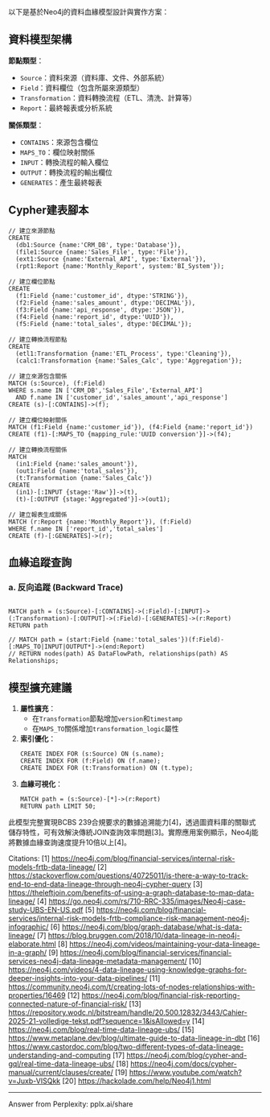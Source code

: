 以下是基於Neo4j的資料血緣模型設計與實作方案：

## 資料模型架構
**節點類型**：
- `Source`：資料來源（資料庫、文件、外部系統）
- `Field`：資料欄位（包含所屬來源類型）
- `Transformation`：資料轉換流程（ETL、清洗、計算等）
- `Report`：最終報表或分析系統

**關係類型**：
- `CONTAINS`：來源包含欄位
- `MAPS_TO`：欄位映射關係
- `INPUT`：轉換流程的輸入欄位
- `OUTPUT`：轉換流程的輸出欄位
- `GENERATES`：產生最終報表

## Cypher建表腳本
```cypher
// 建立來源節點
CREATE 
  (db1:Source {name:'CRM_DB', type:'Database'}),
  (file1:Source {name:'Sales_File', type:'File'}),
  (ext1:Source {name:'External_API', type:'External'}),
  (rpt1:Report {name:'Monthly_Report', system:'BI_System'});

// 建立欄位節點
CREATE 
  (f1:Field {name:'customer_id', dtype:'STRING'}),
  (f2:Field {name:'sales_amount', dtype:'DECIMAL'}),
  (f3:Field {name:'api_response', dtype:'JSON'}),
  (f4:Field {name:'report_id', dtype:'UUID'}),
  (f5:Field {name:'total_sales', dtype:'DECIMAL'});

// 建立轉換流程節點  
CREATE
  (etl1:Transformation {name:'ETL_Process', type:'Cleaning'}),
  (calc1:Transformation {name:'Sales_Calc', type:'Aggregation'});

// 建立來源包含關係
MATCH (s:Source), (f:Field)
WHERE s.name IN ['CRM_DB','Sales_File','External_API'] 
  AND f.name IN ['customer_id','sales_amount','api_response']
CREATE (s)-[:CONTAINS]->(f);

// 建立欄位映射關係
MATCH (f1:Field {name:'customer_id'}), (f4:Field {name:'report_id'})
CREATE (f1)-[:MAPS_TO {mapping_rule:'UUID conversion'}]->(f4);

// 建立轉換流程關係
MATCH 
  (in1:Field {name:'sales_amount'}),
  (out1:Field {name:'total_sales'}),
  (t:Transformation {name:'Sales_Calc'})
CREATE 
  (in1)-[:INPUT {stage:'Raw'}]->(t),
  (t)-[:OUTPUT {stage:'Aggregated'}]->(out1);

// 建立報表生成關係
MATCH (r:Report {name:'Monthly_Report'}), (f:Field)
WHERE f.name IN ['report_id','total_sales']
CREATE (f)-[:GENERATES]->(r);
```

## 血緣追蹤查詢
### a. 反向追蹤 (Backward Trace)
```cypher

MATCH path = (s:Source)-[:CONTAINS]->(:Field)-[:INPUT]->(:Transformation)-[:OUTPUT]->(:Field)-[:GENERATES]->(r:Report)
RETURN path

// MATCH path = (start:Field {name:'total_sales'})(f:Field)-[:MAPS_TO|INPUT|OUTPUT*]->(end:Report)
// RETURN nodes(path) AS DataFlowPath, relationships(path) AS Relationships;
```

## 模型擴充建議
1. **屬性擴充**：
   - 在`Transformation`節點增加`version`和`timestamp`
   - 在`MAPS_TO`關係增加`transformation_logic`屬性
2. **索引優化**：
   ```cypher
   CREATE INDEX FOR (s:Source) ON (s.name);
   CREATE INDEX FOR (f:Field) ON (f.name);
   CREATE INDEX FOR (t:Transformation) ON (t.type);
   ```
3. **血緣可視化**：
   ```cypher
   MATCH path = (s:Source)-[*]->(r:Report)
   RETURN path LIMIT 50;
   ```

此模型完整實現BCBS 239合規要求的數據追溯能力[4]，透過圖資料庫的關聯式儲存特性，可有效解決傳統JOIN查詢效率問題[3]。實際應用案例顯示，Neo4j能將數據血緣查詢速度提升10倍以上[4]。

Citations:
[1] https://neo4j.com/blog/financial-services/internal-risk-models-frtb-data-lineage/
[2] https://stackoverflow.com/questions/40725011/is-there-a-way-to-track-end-to-end-data-lineage-through-neo4j-cypher-query
[3] https://theleftjoin.com/benefits-of-using-a-graph-database-to-map-data-lineage/
[4] https://go.neo4j.com/rs/710-RRC-335/images/Neo4j-case-study-UBS-EN-US.pdf
[5] https://neo4j.com/blog/financial-services/internal-risk-models-frtb-compliance-risk-management-neo4j-infographic/
[6] https://neo4j.com/blog/graph-database/what-is-data-lineage/
[7] https://blog.bruggen.com/2018/10/data-lineage-in-neo4j-elaborate.html
[8] https://neo4j.com/videos/maintaining-your-data-lineage-in-a-graph/
[9] https://neo4j.com/blog/financial-services/financial-services-neo4j-data-lineage-metadata-management/
[10] https://neo4j.com/videos/4-data-lineage-using-knowledge-graphs-for-deeper-insights-into-your-data-pipelines/
[11] https://community.neo4j.com/t/creating-lots-of-nodes-relationships-with-properties/16469
[12] https://neo4j.com/blog/financial-risk-reporting-connected-nature-of-financial-risk/
[13] https://repository.wodc.nl/bitstream/handle/20.500.12832/3443/Cahier-2025-21-volledige-tekst.pdf?sequence=1&isAllowed=y
[14] https://neo4j.com/blog/real-time-data-lineage-ubs/
[15] https://www.metaplane.dev/blog/ultimate-guide-to-data-lineage-in-dbt
[16] https://www.castordoc.com/blog/two-different-types-of-data-lineage-understanding-and-computing
[17] https://neo4j.com/blog/cypher-and-gql/real-time-data-lineage-ubs/
[18] https://neo4j.com/docs/cypher-manual/current/clauses/create/
[19] https://www.youtube.com/watch?v=Juxb-VISQkk
[20] https://hackolade.com/help/Neo4j1.html

---
Answer from Perplexity: pplx.ai/share